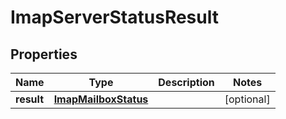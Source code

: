 

# ImapServerStatusResult


## Properties

| Name | Type | Description | Notes |
|------------ | ------------- | ------------- | -------------|
|**result** | [**ImapMailboxStatus**](ImapMailboxStatus) |  |  [optional] |



